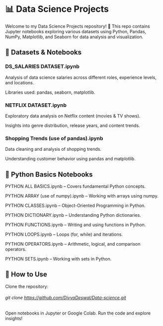 # 📊 Data Science Projects
Welcome to my Data Science Projects repository! 🚀 This repo contains Jupyter notebooks exploring various datasets using Python, Pandas, NumPy, Matplotlib, and Seaborn for data analysis and visualization.

## 📁 Datasets & Notebooks
### DS_SALARIES DATASET.ipynb

Analysis of data science salaries across different roles, experience levels, and locations.

Libraries used: pandas, seaborn, matplotlib.
### NETFLIX DATASET.ipynb

Exploratory data analysis on Netflix content (movies & TV shows).

Insights into genre distribution, release years, and content trends.
### Shopping Trends (use of pandas).ipynb

Data cleaning and analysis of shopping trends.

Understanding customer behavior using pandas and matplotlib.

## 🐍 Python Basics Notebooks
PYTHON ALL BASICS.ipynb – Covers fundamental Python concepts.

PYTHON ARRAY (use of numpy).ipynb – Working with arrays using numpy.

PYTHON CLASSES.ipynb – Object-Oriented Programming in Python.

PYTHON DICTIONARY.ipynb – Understanding Python dictionaries.

PYTHON FUNCTIONS.ipynb – Writing and using functions in Python.

PYTHON LOOPS.ipynb – Loops (for, while) and iterations.

PYTHON OPERATORS.ipynb – Arithmetic, logical, and comparison operators.

PYTHON SETS.ipynb – Working with sets in Python.

## 📌 How to Use
Clone the repository:
###### git clone https://github.com/DivyaDeswal/Data-science.git
Open notebooks in Jupyter or Google Colab.
Run the code and explore insights!
